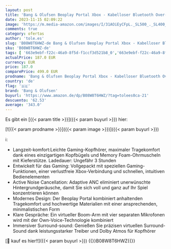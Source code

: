 ```yaml
---
layout: post
title: 'Bang & Olufsen Beoplay Portal Xbox - Kabelloser Bluetooth Over-Ear Noise Cancelling Gaming Kopfhörer  4 Mikrofone  42 Stunden Akkulaufzeit  Dolby Atmos Kopfhörer + USB-C Kabel - Schwarz Anthracite'
date: 2023-11-15 02:09:22
image: 'https://m.media-amazon.com/images/I/31AOiEyCFpL._SL500_._SL400_.jpg'
comments: true
category: ofertas
author: 'tole.es'
slug: 'B08W8T6HWZ-de Bang & Olufsen Beoplay Portal Xbox - Kabelloser Bluetooth...'
sku: 'B08W8T6HWZ-de'
tags: [ '663e9ebf-f22c-46a9-8f5d-f1ccf3d521b8_0','663e9ebf-f22c-46a9-8f5d-f1ccf3d521b8_1301','Arborist Merchandising Root','Elektronik & Foto','Games','Gaming-Headsets für Xbox 360','Gaming-Headsets für Xbox One','Kopfhoerer','Kopfhörer','Kopfhörer & Zubehör','Self Service','Special Features Stores','Surround-Kopfhörer','Veraltete Systeme & Micro-Konsolen','Veraltete Systeme: Xbox','Xbox 360','Xbox One','Xbox Series X & S','Xbox Series X & S Headsets','Zubehör für Xbox 360','Zubehör für Xbox One','Zubehör für Xbox Series X & S','bang & olufsen','🇩🇪', ]
actualPrice: 187.0 EUR
currency: EUR
price: 187.0
comparePrice: 499.0 EUR
prodname: 'Bang & Olufsen Beoplay Portal Xbox - Kabelloser Bluetooth Over-Ear Noise Cancelling Gaming Kopfhörer  4 Mikrofone  42 Stunden Akkulaufzeit  Dolby Atmos Kopfhörer + USB-C Kabel - Schwarz Anthracite'
country: 'de'
flag: '🇩🇪'
brand: 'Bang & Olufsen'
buyurl: 'https://www.amazon.de/dp/B08W8T6HWZ/?tag=tolees0ca-21'
descuento: '62.53'
average: '343.0'
---
```


Es gibt ein [{{< param title >}}]({{< param buyurl >}}) hier:

[![{{< param prodname >}}]({{< param image >}})]({{< param buyurl >}})

ℹ️:

- Langzeit-komfort:Leichte Gaming-Kopfhörer, maximaler Tragekomfort dank eines einzigartigen Kopfbügels und Memory Foam-Ohrmuscheln mit Kieferstütze. Ladedauer: Ungefähr 3 Stunden
- Entwickelt für das Gaming: Vollgepackt mit speziellen Gaming-Funktionen, einer verlustfreie Xbox-Verbindung und schnellen, intuitiven Bedienelementen
- Active Noise Cancellation: Adaptive ANC eliminiert unerwünschte Hintergrundgeräusche, damit Sie sich voll und ganz auf Ihr Spiel konzentrieren können
- Modernes Design: Der Beoplay Portal kombiniert anhaltenden Tragekomfort und hochwertige Materialien mit einer ansprechenden, minimalistischen Form
- Klare Gespräche: Ein virtueller Boom-Arm mit vier separaten Mikrofonen wird mit der Own-Voice-Technologie kombiniert
- Immersiver Surround-sound: Genießen Sie präzisen virtuellen Surround-Sound dank leistungsstarker Treiber und Dolby Atmos für Kopfhörer

[🛒 kauf es hier!!]({{< param buyurl >}})
{{<world>}}B08W8T6HWZ{{</world>}}
